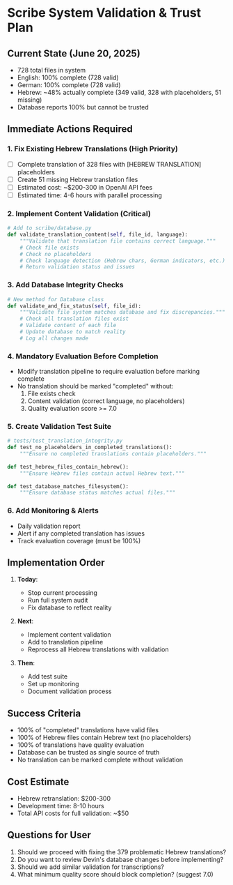 # Scribe System Validation & Trust Plan

## Current State (June 20, 2025)
- 728 total files in system
- English: 100% complete (728 valid)
- German: 100% complete (728 valid)  
- Hebrew: ~48% actually complete (349 valid, 328 with placeholders, 51 missing)
- Database reports 100% but cannot be trusted

## Immediate Actions Required

### 1. Fix Existing Hebrew Translations (High Priority)
- [ ] Complete translation of 328 files with [HEBREW TRANSLATION] placeholders
- [ ] Create 51 missing Hebrew translation files
- [ ] Estimated cost: ~$200-300 in OpenAI API fees
- [ ] Estimated time: 4-6 hours with parallel processing

### 2. Implement Content Validation (Critical)
```python
# Add to scribe/database.py
def validate_translation_content(self, file_id, language):
    """Validate that translation file contains correct language."""
    # Check file exists
    # Check no placeholders
    # Check language detection (Hebrew chars, German indicators, etc.)
    # Return validation status and issues
```

### 3. Add Database Integrity Checks
```python
# New method for Database class
def validate_and_fix_status(self, file_id):
    """Validate file system matches database and fix discrepancies."""
    # Check all translation files exist
    # Validate content of each file
    # Update database to match reality
    # Log all changes made
```

### 4. Mandatory Evaluation Before Completion
- Modify translation pipeline to require evaluation before marking complete
- No translation should be marked "completed" without:
  1. File exists check
  2. Content validation (correct language, no placeholders)
  3. Quality evaluation score >= 7.0

### 5. Create Validation Test Suite
```python
# tests/test_translation_integrity.py
def test_no_placeholders_in_completed_translations():
    """Ensure no completed translations contain placeholders."""
    
def test_hebrew_files_contain_hebrew():
    """Ensure Hebrew files contain actual Hebrew text."""
    
def test_database_matches_filesystem():
    """Ensure database status matches actual files."""
```

### 6. Add Monitoring & Alerts
- Daily validation report
- Alert if any completed translation has issues
- Track evaluation coverage (must be 100%)

## Implementation Order

1. **Today**: 
   - Stop current processing
   - Run full system audit
   - Fix database to reflect reality
   
2. **Next**:
   - Implement content validation
   - Add to translation pipeline
   - Reprocess all Hebrew translations with validation
   
3. **Then**:
   - Add test suite
   - Set up monitoring
   - Document validation process

## Success Criteria
- 100% of "completed" translations have valid files
- 100% of Hebrew files contain Hebrew text (no placeholders)
- 100% of translations have quality evaluation
- Database can be trusted as single source of truth
- No translation can be marked complete without validation

## Cost Estimate
- Hebrew retranslation: $200-300
- Development time: 8-10 hours
- Total API costs for full validation: ~$50

## Questions for User
1. Should we proceed with fixing the 379 problematic Hebrew translations?
2. Do you want to review Devin's database changes before implementing?
3. Should we add similar validation for transcriptions?
4. What minimum quality score should block completion? (suggest 7.0)